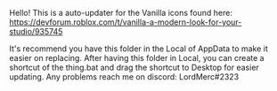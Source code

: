 Hello! This is a auto-updater for the Vanilla icons found here: https://devforum.roblox.com/t/vanilla-a-modern-look-for-your-studio/935745

It's recommend you have this folder in the Local of AppData to make it easier on replacing.
After having this folder in Local, you can create a shortcut of the thing.bat and drag the shortcut to Desktop for easier updating. Any problems reach me on discord: LordMerc#2323